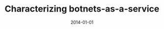 ---
title: "Characterizing botnets-as-a-service"
collection: publications
permalink: /publication/2014-01-01-Characterizing-botnets-as-a-service
date: 2014-01-01
venue: 'In the proceedings of ACM SIGCOMM 2014 Conference, SIGCOMM&apos;14, Chicago, IL, USA, August 17-22, 2014'
paperurl: 'https://doi.org/10.1145/2619239.2631464'
citation: ' Wentao Chang,  An Wang,  David Mohaisen,  Songqing Chen, &quot;Characterizing botnets-as-a-service.&quot; In the proceedings of ACM SIGCOMM 2014 Conference, SIGCOMM&amp;apos;14, Chicago, IL, USA, August 17-22, 2014, 2014.'
---